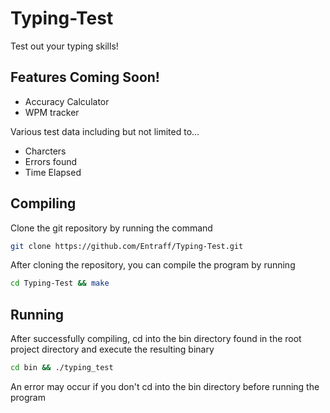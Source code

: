 # Typing-Test
Test out your typing skills!

## Features Coming Soon!
- Accuracy Calculator
- WPM tracker

Various test data including but not limited to...
- Charcters
- Errors found
- Time Elapsed

## Compiling
Clone the git repository by running the command
```bash
git clone https://github.com/Entraff/Typing-Test.git
```

After cloning the repository, you can compile the program by running
```bash
cd Typing-Test && make
```

## Running
After successfully compiling, cd into the bin directory found in the root project directory and execute the resulting binary
```bash
cd bin && ./typing_test
```
An error may occur if you don't cd into the bin directory before running the program
